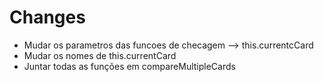# Changes
- Mudar os parametros das funcoes de checagem --> this.currentcCard
- Mudar os nomes de this.currentCard
- Juntar todas as funções em compareMultipleCards

